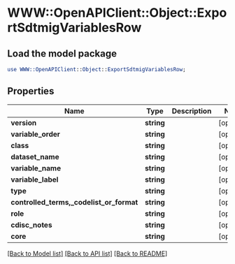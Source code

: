 # WWW::OpenAPIClient::Object::ExportSdtmigVariablesRow

## Load the model package
```perl
use WWW::OpenAPIClient::Object::ExportSdtmigVariablesRow;
```

## Properties
Name | Type | Description | Notes
------------ | ------------- | ------------- | -------------
**version** | **string** |  | [optional] 
**variable_order** | **string** |  | [optional] 
**class** | **string** |  | [optional] 
**dataset_name** | **string** |  | [optional] 
**variable_name** | **string** |  | [optional] 
**variable_label** | **string** |  | [optional] 
**type** | **string** |  | [optional] 
**controlled_terms,_codelist_or_format** | **string** |  | [optional] 
**role** | **string** |  | [optional] 
**cdisc_notes** | **string** |  | [optional] 
**core** | **string** |  | [optional] 

[[Back to Model list]](../README.md#documentation-for-models) [[Back to API list]](../README.md#documentation-for-api-endpoints) [[Back to README]](../README.md)


